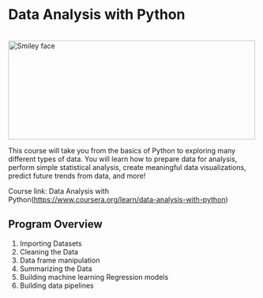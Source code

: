 # Data Analysis with Python

<br>

<img src="https://test.ibpm.ctit.pl/wp-content/uploads/2019/08/ibm-logo.png" alt="Smiley face" height="200" width="500">

<br>

This course will take you from the basics of Python to exploring many different types of data. You will learn how to prepare data for analysis, perform simple statistical analysis, create meaningful data visualizations, predict future trends from data, and more!

Course link: Data Analysis with Python(https://www.coursera.org/learn/data-analysis-with-python)

## Program Overview

1) Importing Datasets
2) Cleaning the Data
3) Data frame manipulation
4) Summarizing the Data
5) Building machine learning Regression models
6) Building data pipelines
